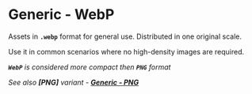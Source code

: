 # Generic - WebP

Assets in **`.webp`** format for general use. Distributed in one original scale.

Use it in common scenarios where no high-density images are required.

_**`WebP`** is considered more compact then **`PNG`** format_

_See also **[PNG]** variant - **[Generic - PNG](../generic-png/)**_
